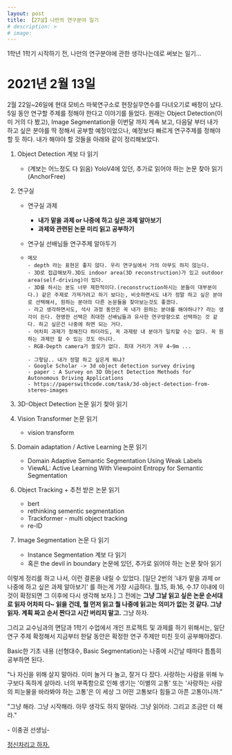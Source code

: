 ```yaml
---
layout: post
title: 【27살】나만의 연구분야 일기
# description: >
# image:
---
```




1학년 1학기 시작하기 전, 나만의 연구분야에 관한 생각나는데로 써보는 일기...



# 2021년 2월 13일

2월 22일~26일에 현대 모비스 마북연구소로 현장실무연수를 다녀오기로 배정이 났다. 5일 동안 연구할 주제를 정해야 한다고 이야기를 들었다. 원래는 Object Detection(이미 거의 다 봤고), Image Segmentation을 이번달 까지 계속 보고, 다음달 부터 내가 하고 싶은 분야를 딱 정해서 공부할 예정이었으나, 예정보다 빠르게 연구주제를 정해야할 듯 하다. 내가 해야야 할 것들을 아래와 같이 정리해보았다.

1. Object Detection 계보 다 읽기 

   - (계보는 어느정도 다 읽음) YoloV4에 있던, 추가로 읽어야 하는 논문 찾아 읽기 (AnchorFree)

2. 연구실

   - 연구실 과제 

     - **내가 맡을 과제 or 나중에 하고 싶은 과제 알아보기**
     - **과제와 관련된 논문 미리 읽고 공부하기**

   - 연구실 선배님들 연구주제 알아두기

   - ```
     메모
     - depth 라는 표현은 좋지 않다. 우리 연구실에서 거의 아무도 하지 않는다. 
     - 3D로 접급해보자.3D도 indoor area(3D reconstruction)가 있고 outdoor area(self-driving)이 있다. 
     - 3D를 하시는 분도 너무 제한적이다.(reconstruction하시는 분들이 대부분이다.) 같은 주제로 가져가려고 하기 보다는, 비슷하면서도 내가 정말 하고 싶은 분야로 선택해서, 원하는 분야의 다른 논문들을 찾아보는것도 좋겠다. 
     - 라고 생각하면서도, 석사 과정 동안은 꼭 내가 원하는 분야를 해야하나?? 라는 생각이 든다. 현명한 선택은 최대한 선배님들과 유사한 연구방향으로 선택하는 것 같다. 하고 싶은건 나중에 하면 되는 거다.
     - 어차피 과제가 정해진다 하더라도, 꼭 과제랑 내 분야가 일치할 수는 없다. 꼭 원하는 과제만 할 수 있는 것도 아니다.
     - RGB-Depth camera가 쓸모가 없다. 최대 거리가 겨우 4~9m ...
     
     - 그렇담.. 내가 정말 하고 싶은게 뭐냐?
     - Google Scholar -> 3d object detection survey driving
     - paper : A Survey on 3D Object Detection Methods for Autonomous Driving Applications
     - https://paperswithcode.com/task/3d-object-detection-from-stereo-images
     ```

3. 3D-Object Detection 논문 읽기 찾아 읽기

4. Vision Transformer 논문 읽기

   - vision transform

5. Domain adaptation / Active Learning 논문 읽기

   - Domain Adaptive Semantic Segmentation Using Weak Labels
   - ViewAL: Active Learning With Viewpoint Entropy for Semantic Segmentation

6. Object Tracking \+ 추천 받은 논문 읽기

   - bert
   - rethinking sementic segmentation
   - Trackformer - multi object tracking
   - re-ID

7. Image Segmentation 논문 다 읽기 

   - Instance Segmentation 계보 다 읽기
   - 혹은 the devil in boundary 논문에 있던, 추가로 읽어야 하는 논문 찾아 읽기



이렇게 정리를 하고 나서, 이런 결론을 내릴 수 있었다. \[일단 2번의 '내가 맡을 과제 or 나중에 하고 싶은 과제 알아보기' 를 하는게 가장 시급하다. 월.15, 화.16, 수.17 이내에 이것이 확정되면 그 이후에 다시 생각해 보자.\] 그 전에는 **그냥 그날 읽고 싶은 논문 순서대로 읽자 어차피 다~ 읽을 건데, 뭘 먼저 읽고 뭘 나중에 읽고는 의미가 없는 것 같다. 그냥 읽자. 계획 짜고 순서 짠다고 시간 버리지 말고.** 그냥 하자. 

그리고 교수님과의 면담과 1학기 수업에서 개인 프로젝트 및 과제를 하기 위해서는, 일단 연구 주제 확정해서 지금부터 한달 동안은 확정한 연구 주제만 미친 듯이 공부해야겠다. 

Basic한 기초 내용 (선형대수, Basic Segmentation)는 나중에 시간날 때마다 틈틈히 공부하면 된다.



"나 자신을 위해 살지 말아라. 이미 놀거 다 놀고, 잘거 다 잤다. 사랑하는 사람을 위해 누구보다 독하게 살아라. 너의 부족함으로 인해 생기는 '이별의 고통' 또는 '사랑하는 사람의 피눈물을 바라봐야 하는 고통'은 이 세상 그 어떤 고통보다 힘들고 아픈 고통이니까."

"그냥 해라. 그냥 시작해라. 아무 생각도 하지 말아라. 그냥 읽어라. 그리고 조금만 더 해라." 

\- 이충권 선생님-

<u>정신차리고 하자.</u>



